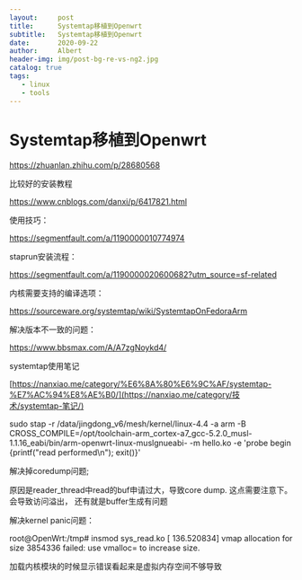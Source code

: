 ```yaml
---
layout:     post
title:      Systemtap移植到Openwrt
subtitle:   Systemtap移植到Openwrt
date:       2020-09-22
author:     Albert
header-img: img/post-bg-re-vs-ng2.jpg
catalog: true
tags:
   - linux
   - tools 
---
```


#  Systemtap移植到Openwrt





https://zhuanlan.zhihu.com/p/28680568



比较好的安装教程

https://www.cnblogs.com/danxi/p/6417821.html



使用技巧：

https://segmentfault.com/a/1190000010774974



staprun安装流程：

https://segmentfault.com/a/1190000020600682?utm_source=sf-related



内核需要支持的编译选项：

https://sourceware.org/systemtap/wiki/SystemtapOnFedoraArm



解决版本不一致的问题：

https://www.bbsmax.com/A/A7zgNoykd4/



systemtap使用笔记

[https://nanxiao.me/category/%E6%8A%80%E6%9C%AF/systemtap-%E7%AC%94%E8%AE%B0/](https://nanxiao.me/category/技术/systemtap-笔记/)

 sudo stap -r /data/jingdong_v6/mesh/kernel/linux-4.4 -a arm -B CROSS_COMPILE=/opt/toolchain-arm_cortex-a7_gcc-5.2.0_musl-1.1.16_eabi/bin/arm-openwrt-linux-muslgnueabi- -m hello.ko  -e 'probe begin {printf("read performed\n"); exit()}'



解决掉coredump问题;

原因是reader_thread中read的buf申请过大，导致core dump. 这点需要注意下。会导致访问溢出， 还有就是buffer生成有问题



解决kernel panic问题：

root@OpenWrt:/tmp# insmod sys_read.ko 
      [  136.520834] vmap allocation for size 3854336 failed: use vmalloc=<size> to increase size.

加载内核模块的时候显示错误看起来是虚拟内存空间不够导致

